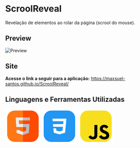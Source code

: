 # ScroolReveal
Revelação de elementos ao rolar da página (scrool do mouse).

## Preview

![Preview](assets/video/scroolRevealVideo.gif)

## Site
**Acesse o link a seguir para a aplicação:** https://maxsuel-santos.github.io/ScroolReveal/

## Linguagens e Ferramentas Utilizadas
![icon](https://github.com/Maxsuel-Santos/Maxsuel-Santos/raw/main/_GitHub/img/html-icon.svg)
![icon](https://github.com/Maxsuel-Santos/Maxsuel-Santos/raw/main/_GitHub/img/css-icon.svg)
![icon](https://github.com/Maxsuel-Santos/Maxsuel-Santos/raw/main/_GitHub/img/javascript-icon.svg)
